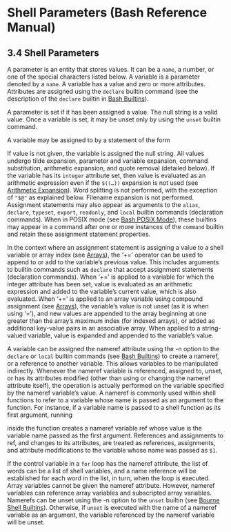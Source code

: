 # Shell Parameters \(Bash Reference Manual\)

## 3.4 Shell Parameters

A parameter is an entity that stores values. It can be a `name`, a number, or one of the special characters listed below. A variable is a parameter denoted by a `name`. A variable has a value and zero or more attributes. Attributes are assigned using the `declare` builtin command \(see the description of the `declare` builtin in [Bash Builtins](bash-builtins-bash-reference-manual.md#Bash-Builtins)\).

A parameter is set if it has been assigned a value. The null string is a valid value. Once a variable is set, it may be unset only by using the `unset` builtin command.

A variable may be assigned to by a statement of the form

If value is not given, the variable is assigned the null string. All values undergo tilde expansion, parameter and variable expansion, command substitution, arithmetic expansion, and quote removal \(detailed below\). If the variable has its `integer` attribute set, then value is evaluated as an arithmetic expression even if the `$((…))` expansion is not used \(see [Arithmetic Expansion](arithmetic-expansion-bash-reference-manual.md#Arithmetic-Expansion)\). Word splitting is not performed, with the exception of `"$@"` as explained below. Filename expansion is not performed. Assignment statements may also appear as arguments to the `alias`, `declare`, `typeset`, `export`, `readonly`, and `local` builtin commands \(declaration commands\). When in POSIX mode \(see [Bash POSIX Mode](bash-posix-mode-bash-reference-manual.md#Bash-POSIX-Mode)\), these builtins may appear in a command after one or more instances of the `command` builtin and retain these assignment statement properties.

In the context where an assignment statement is assigning a value to a shell variable or array index \(see [Arrays](arrays-bash-reference-manual.md#Arrays)\), the ‘+=’ operator can be used to append to or add to the variable’s previous value. This includes arguments to builtin commands such as `declare` that accept assignment statements \(declaration commands\). When ‘+=’ is applied to a variable for which the integer attribute has been set, value is evaluated as an arithmetic expression and added to the variable’s current value, which is also evaluated. When ‘+=’ is applied to an array variable using compound assignment \(see [Arrays](arrays-bash-reference-manual.md#Arrays)\), the variable’s value is not unset \(as it is when using ‘=’\), and new values are appended to the array beginning at one greater than the array’s maximum index \(for indexed arrays\), or added as additional key-value pairs in an associative array. When applied to a string-valued variable, value is expanded and appended to the variable’s value.

A variable can be assigned the nameref attribute using the -n option to the `declare` or `local` builtin commands \(see [Bash Builtins](bash-builtins-bash-reference-manual.md#Bash-Builtins)\) to create a nameref, or a reference to another variable. This allows variables to be manipulated indirectly. Whenever the nameref variable is referenced, assigned to, unset, or has its attributes modified \(other than using or changing the nameref attribute itself\), the operation is actually performed on the variable specified by the nameref variable’s value. A nameref is commonly used within shell functions to refer to a variable whose name is passed as an argument to the function. For instance, if a variable name is passed to a shell function as its first argument, running

inside the function creates a nameref variable ref whose value is the variable name passed as the first argument. References and assignments to ref, and changes to its attributes, are treated as references, assignments, and attribute modifications to the variable whose name was passed as `$1`.

If the control variable in a `for` loop has the nameref attribute, the list of words can be a list of shell variables, and a name reference will be established for each word in the list, in turn, when the loop is executed. Array variables cannot be given the nameref attribute. However, nameref variables can reference array variables and subscripted array variables. Namerefs can be unset using the -n option to the `unset` builtin \(see [Bourne Shell Builtins](bourne-shell-builtins-bash-reference-manual.md#Bourne-Shell-Builtins)\). Otherwise, if `unset` is executed with the name of a nameref variable as an argument, the variable referenced by the nameref variable will be unset.

